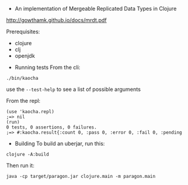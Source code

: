 * An implementation of Mergeable Replicated Data Types in Clojure

http://gowthamk.github.io/docs/mrdt.pdf

Prerequisites:
- clojure
- clj
- openjdk

* Running tests
From the cli:

```
./bin/kaocha
```

use the `--test-help` to see a list of possible arguments

From the repl:

```
(use 'kaocha.repl)
;=> nil
(run)
0 tests, 0 assertions, 0 failures.
;=> #:kaocha.result{:count 0, :pass 0, :error 0, :fail 0, :pending
```
* Building
To build an uberjar, run this:
```
clojure -A:build
```
Then run it:
```
java -cp target/paragon.jar clojure.main -m paragon.main
```
